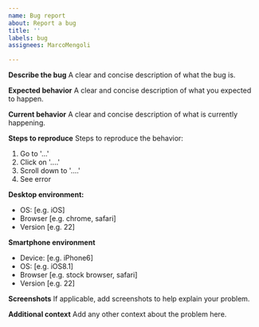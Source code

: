 ```yaml
---
name: Bug report
about: Report a bug
title: ''
labels: bug
assignees: MarcoMengoli

---
```


**Describe the bug**
A clear and concise description of what the bug is.

**Expected behavior**
A clear and concise description of what you expected to happen.

**Current behavior**
A clear and concise description of what is currently happening.

**Steps to reproduce**
Steps to reproduce the behavior:
1. Go to '...'
2. Click on '....'
3. Scroll down to '....'
4. See error

**Desktop environment:**
 - OS: [e.g. iOS]
 - Browser [e.g. chrome, safari]
 - Version [e.g. 22]

**Smartphone environment**
 - Device: [e.g. iPhone6]
 - OS: [e.g. iOS8.1]
 - Browser [e.g. stock browser, safari]
 - Version [e.g. 22]

**Screenshots**
If applicable, add screenshots to help explain your problem.

**Additional context**
Add any other context about the problem here.
